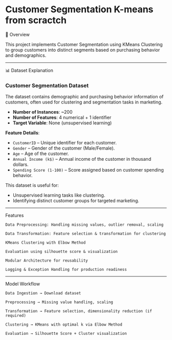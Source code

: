 # Customer Segmentation K-means from scractch

📌 Overview

This project implements Customer Segmentation using KMeans Clustering to group customers into distinct segments based on purchasing behavior and demographics.

---

📊 Dataset Explanation

### Customer Segmentation Dataset
The dataset contains demographic and purchasing behavior information of customers, often used for clustering and segmentation tasks in marketing.

- **Number of Instances**: ~200  
- **Number of Features**: 4 numerical + 1 identifier  
- **Target Variable**: None (unsupervised learning)

**Feature Details**:

- `CustomerID` – Unique identifier for each customer.  
- `Gender` – Gender of the customer (Male/Female).  
- `Age` – Age of the customer.  
- `Annual Income (k$)` – Annual income of the customer in thousand dollars.  
- `Spending Score (1-100)` – Score assigned based on customer spending behavior.

This dataset is useful for:

- Unsupervised learning tasks like clustering.  
- Identifying distinct customer groups for targeted marketing.  

---


Features

    Data Preprocessing: Handling missing values, outlier removal, scaling

    Data Transformation: Feature selection & transformation for clustering

    KMeans Clustering with Elbow Method

    Evaluation using silhouette score & visualization

    Modular Architecture for reusability

    Logging & Exception Handling for production readiness

---

Model Workflow

    Data Ingestion → Download dataset

    Preprocessing → Missing value handling, scaling

    Transformation → Feature selection, dimensionality reduction (if required)

    Clustering → KMeans with optimal k via Elbow Method

    Evaluation → Silhouette Score + Cluster visualization
